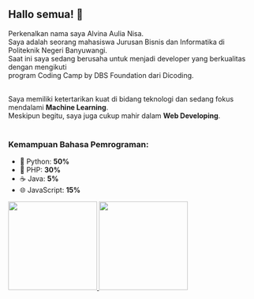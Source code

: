 ## Hallo semua! 👋 <br>

Perkenalkan nama saya Alvina Aulia Nisa.<br>
Saya adalah seorang mahasiswa Jurusan Bisnis dan Informatika di Politeknik Negeri Banyuwangi.<br>
Saat ini saya sedang berusaha untuk menjadi developer yang berkualitas dengan mengikuti <br>
program Coding Camp by DBS Foundation dari Dicoding.<br><br>

Saya memiliki ketertarikan kuat di bidang teknologi dan sedang fokus mendalami **Machine Learning**.<br>
Meskipun begitu, saya juga cukup mahir dalam **Web Developing**.<br><br>

### Kemampuan Bahasa Pemrograman:
- 🐍 Python: **50%**
- 🐘 PHP: **30%**
- ☕ Java: **5%**
- 🌐 JavaScript: **15%**

<p align="left">
<a href="https://github.com/alvinaaulia">
  <img height="180em" src="https://github-readme-stats-eight-theta.vercel.app/api?username=penuliscode&show_icons=true&theme=algolia&include_all_commits=true&count_private=true"/>
  <img height="180em" src="https://github-readme-stats-eight-theta.vercel.app/api/top-langs/?username=penuliscode&layout=compact&theme=algolia"/>
</a>
</p>

